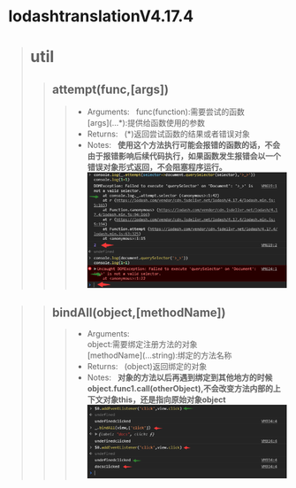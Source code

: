 # lodashtranslationV4.17.4
> # util
>> ## attempt(func,[args])
>>> + Arguments:  
>>> func(function):需要尝试的函数  
>>> \[args\](...\*):提供给函数使用的参数  
>>> + Returns:  
>>> (\*)返回尝试函数的结果或者错误对象  
>>> + Notes:  
>>> **使用这个方法执行可能会报错的函数的话，不会由于报错影响后续代码执行，如果函数发生报错会以一个错误对象形式返回，不会阻塞程序运行。**  
>>> ![](https://raw.githubusercontent.com/thezj/lodashtranslationV4.17.4/master/utilattempt1.png)  

>> ## bindAll(object,[methodName])
>>> + Arguments:  
>>> object:需要绑定注册方法的对象  
>>> \[methodName\](...string):绑定的方法名称  
>>> + Returns:  
>>> (object)返回绑定的对象
>>> + Notes:  
>>> **对象的方法以后再遇到绑定到其他地方的时候object.func1.call(otherObject),不会改变方法内部的上下文对象this，还是指向原始对象object**  
>>> ![](https://raw.githubusercontent.com/thezj/lodashtranslationV4.17.4/master/bindall1.png)
